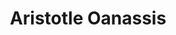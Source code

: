 ---
title: "Aristotle Oanassis"
cc-type: person
hashtag: aristotle-oanassis
tags:
  - Human Being
---